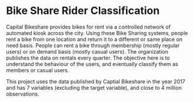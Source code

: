 # Bike Share Rider Classification

Capital Bikeshare provides bikes for rent via a controlled network of automated kiosk across the city. Using these Bike Sharing systems, people rent a bike from one location and return it to a different or same place on need basis. People can rent a bike through membership (mostly regular users) or on demand basis (mostly casual users). The organization publishes the data on rentals every quarter. The objective here is to understand the behaviour of the users, and eventually classify them as members or casual users.

This project uses the data published by Captial Bikeshare in the year 2017 and has 7 variables (excluding the target variable), and close to 4 million observations. 
